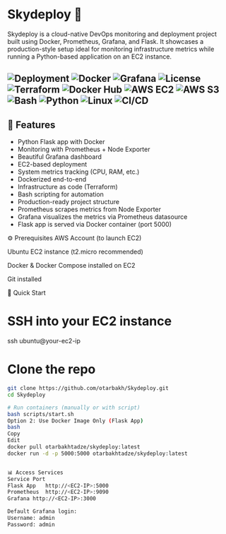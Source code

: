 # Skydeploy 🚀

Skydeploy is a cloud-native DevOps monitoring and deployment project built using Docker, Prometheus, Grafana, and Flask. It showcases a production-style setup ideal for monitoring infrastructure metrics while running a Python-based application on an EC2 instance.


![Deployment](https://img.shields.io/badge/deployment-EC2-blue)
![Docker](https://img.shields.io/badge/docker-ready-blue)
![Grafana](https://img.shields.io/badge/monitoring-Grafana%2FPrometheus-green)
![License](https://img.shields.io/badge/license-MIT-lightgrey)
![Terraform](https://img.shields.io/badge/IaC-Terraform-purple)
![Docker Hub](https://img.shields.io/badge/image-Docker_Hub-blue)
![AWS EC2](https://img.shields.io/badge/AWS-EC2-orange)
![AWS S3](https://img.shields.io/badge/AWS-S3-yellow)
![Bash](https://img.shields.io/badge/script-Bash-black)
![Python](https://img.shields.io/badge/language-Python-blue)
![Linux](https://img.shields.io/badge/OS-Ubuntu-orange)
![CI/CD](https://img.shields.io/badge/GitHub-CI%2FCD-black?logo=github)
---

## 📌 Features

- Python Flask app with Docker
- Monitoring with Prometheus + Node Exporter
- Beautiful Grafana dashboard
- EC2-based deployment
- System metrics tracking (CPU, RAM, etc.)
- Dockerized end-to-end
- Infrastructure as code (Terraform)
- Bash scripting for automation
- Production-ready project structure
- Prometheus scrapes metrics from Node Exporter
- Grafana visualizes the metrics via Prometheus datasource
- Flask app is served via Docker container (port 5000)







⚙️ Prerequisites
AWS Account (to launch EC2)

Ubuntu EC2 instance (t2.micro recommended)

Docker & Docker Compose installed on EC2

Git installed

🚀 Quick Start
# SSH into your EC2 instance
ssh ubuntu@your-ec2-ip

# Clone the repo
```bash
git clone https://github.com/otarbakh/Skydeploy.git
cd Skydeploy

# Run containers (manually or with script)
bash scripts/start.sh
Option 2: Use Docker Image Only (Flask App)
bash
Copy
Edit
docker pull otarbakhtadze/skydeploy:latest
docker run -d -p 5000:5000 otarbakhtadze/skydeploy:latest


📊 Access Services
Service	Port
Flask App	http://<EC2-IP>:5000
Prometheus	http://<EC2-IP>:9090
Grafana	http://<EC2-IP>:3000

Default Grafana login:
Username: admin
Password: admin
